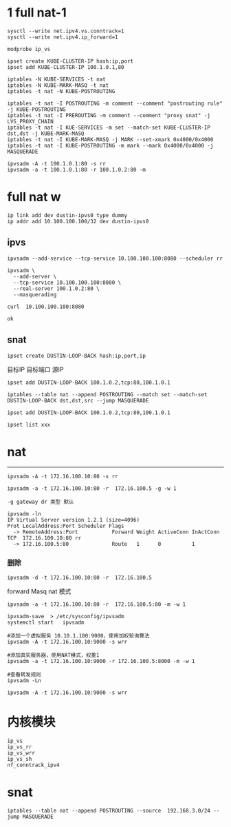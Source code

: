 

# 1 full nat-1





```
sysctl --write net.ipv4.vs.conntrack=1
sysctl --write net.ipv4.ip_forward=1
```



```
modprobe ip_vs
```



```
ipset create KUBE-CLUSTER-IP hash:ip,port
ipset add KUBE-CLUSTER-IP 100.1.0.1,80
```



```
iptables -N KUBE-SERVICES -t nat
iptables -N KUBE-MARK-MASQ -t nat
iptables -t nat -N KUBE-POSTROUTING

iptables -t nat -I POSTROUTING -m comment --comment "postrouting rule" -j KUBE-POSTROUTING
iptables -t nat -I PREROUTING -m comment --comment "proxy snat" -j LVS_PROXY_CHAIN
iptables -t nat -I KUE-SERVICES -m set --match-set KUBE-CLUSTER-IP dst,dst -j KUBE-MARK-MASQ
iptables -t nat -I KUBE-MARK-MASQ -j MARK --set-xmark 0x4000/0x4000
iptables -t nat -I KUBE-POSTROUTING -m mark --mark 0x4000/0x4000 -j MASQUERADE
```





```
ipvsadm -A -t 100.1.0.1:80 -s rr
ipvsadm -a -t 100.1.0.1:80 -r 100.1.0.2:80 -m
```





# full nat  w







```
ip link add dev dustin-ipvs0 type dummy
ip addr add 10.100.100.100/32 dev dustin-ipvs0
```





## ipvs



```
ipvsadm --add-service --tcp-service 10.100.100.100:8080 --scheduler rr
```



```
ipvsadm \
  --add-server \
  --tcp-service 10.100.100.100:8080 \
  --real-server 100.1.0.2:80 \
  --masquerading
```



```
curl  10.100.100.100:8080

ok
```





## snat 



```
ipset create DUSTIN-LOOP-BACK hash:ip,port,ip
```

目标IP 目标端口 源IP

```
ipset add DUSTIN-LOOP-BACK 100.1.0.2,tcp:80,100.1.0.1
```



```
iptables --table nat --append POSTROUTING --match set --match-set DUSTIN-LOOP-BACK dst,dst,src --jump MASQUERADE
```







```
ipset add DUSTIN-LOOP-BACK 100.1.0.2,tcp:80,100.1.0.1
```





```
ipset list xxx
```



# nat

------



```
ipvsadm -A -t 172.16.100.10:80 -s rr
```



```
ipvsadm -a -t 172.16.100.10:80 -r  172.16.100.5 -g -w 1
```





```
-g gateway dr 类型 默认

```







```
ipvsadm -ln
IP Virtual Server version 1.2.1 (size=4096)
Prot LocalAddress:Port Scheduler Flags
  -> RemoteAddress:Port           Forward Weight ActiveConn InActConn
TCP  172.16.100.10:80 rr
  -> 172.16.100.5:80              Route   1      0          1         
```





###  删除



```
ipvsadm -d -t 172.16.100.10:80 -r  172.16.100.5
```









forward  Masq    nat 模式

```
ipvsadm -a -t 172.16.100.10:80 -r  172.16.100.5:80 -m -w 1
```







```
ipvsadm-save  > /etc/sysconfig/ipvsadm
systemctl start   ipvsadm
```











```
#添加一个虚拟服务 10.10.1.100:9000，使用加权轮询算法
ipvsadm -A -t 172.16.100.10:9000 -s wrr
 
#添加真实服务器，使用NAT模式，权重1
ipvsadm -a -t 172.16.100.10:9000 -r 172.16.100.5:8000 -m -w 1
 
#查看转发规则
ipvsadm -Ln
```







```
ipvsadm -A -t 172.16.100.10:9000 -s wrr

```









#  内核模块





```
ip_vs
ip_vs_rr
ip_vs_wrr
ip_vs_sh
nf_conntrack_ipv4
```









# snat





```
iptables --table nat --append POSTROUTING --source  192.168.3.0/24 --jump MASQUERADE
```









